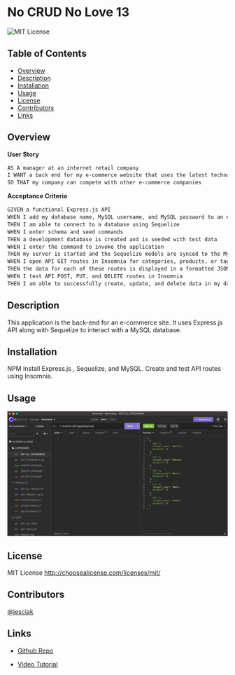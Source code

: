 # No CRUD No Love 13

 ![MIT License](https://img.shields.io/badge/license-MIT-brightgreen)
## Table of Contents 

- [Overview](#overview)
- [Description](#description)
- [Installation](#installation)
- [Usage](#usage)
- [License](#license)
- [Contributors](#contributors)
- [Links](#links)

## Overview
**User Story**<br>

```md
AS A manager at an internet retail company
I WANT a back end for my e-commerce website that uses the latest technologies
SO THAT my company can compete with other e-commerce companies
```

**Acceptance Criteria**<br>
```md
GIVEN a functional Express.js API
WHEN I add my database name, MySQL username, and MySQL password to an environment variable file
THEN I am able to connect to a database using Sequelize
WHEN I enter schema and seed commands
THEN a development database is created and is seeded with test data
WHEN I enter the command to invoke the application
THEN my server is started and the Sequelize models are synced to the MySQL database
WHEN I open API GET routes in Insomnia for categories, products, or tags
THEN the data for each of these routes is displayed in a formatted JSON
WHEN I test API POST, PUT, and DELETE routes in Insomnia
THEN I am able to successfully create, update, and delete data in my database
```

## Description
This application is the back-end for an e-commerce site.  It uses Express.js API along with Sequelize to interact with a MySQL database.


## Installation

NPM Install Express.js , Sequelize, and MySQL. Create and test API routes using Insomnia.

## Usage


 ![screenshot](./assets/images/Screen%20Shot%202022-11-13%20at%2010.34.56%20PM.png)
 
## License
MIT License
  http://choosealicense.com/licenses/mit/<br>

## Contributors

[@jesciak](https://github.com/jesciak/)

## Links
- [Github Repo](https://github.com/jesciak/No_CRUD_No_Love_13.git)

- [Video Tutorial](https://drive.google.com/file/d/1jB3akF-x40zmOnQuE6MCYIIfNZZZQTpM/view)

